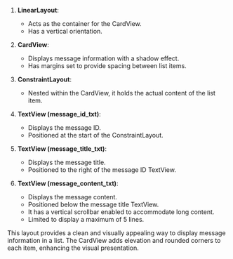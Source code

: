 1. **LinearLayout**:
    
    - Acts as the container for the CardView.
    - Has a vertical orientation.
2. **CardView**:
    
    - Displays message information with a shadow effect.
    - Has margins set to provide spacing between list items.
3. **ConstraintLayout**:
    
    - Nested within the CardView, it holds the actual content of the list item.
4. **TextView (message_id_txt)**:
    
    - Displays the message ID.
    - Positioned at the start of the ConstraintLayout.
5. **TextView (message_title_txt)**:
    
    - Displays the message title.
    - Positioned to the right of the message ID TextView.
6. **TextView (message_content_txt)**:
    
    - Displays the message content.
    - Positioned below the message title TextView.
    - It has a vertical scrollbar enabled to accommodate long content.
    - Limited to display a maximum of 5 lines.

This layout provides a clean and visually appealing way to display message information in a list. The CardView adds elevation and rounded corners to each item, enhancing the visual presentation.